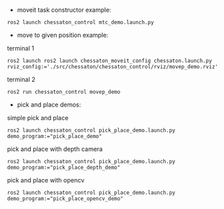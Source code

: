 - moveit task constructor example:
```
ros2 launch chessaton_control mtc_demo.launch.py
```
- move to given position example:

terminal 1
```
ros2 launch ros2 launch chessaton_moveit_config chessaton.launch.py rviz_config:='./src/chessaton/chessaton_control/rviz/movep_demo.rviz'
```
terminal 2
```
ros2 run chessaton_control movep_demo
```
- pick and place demos:

simple pick and place
```
ros2 launch chessaton_control pick_place_demo.launch.py demo_program:="pick_place_demo"
```
pick and place with depth camera
```
ros2 launch chessaton_control pick_place_demo.launch.py demo_program:="pick_place_depth_demo"
```
pick and place with opencv
```
ros2 launch chessaton_control pick_place_demo.launch.py demo_program:="pick_place_opencv_demo"
```